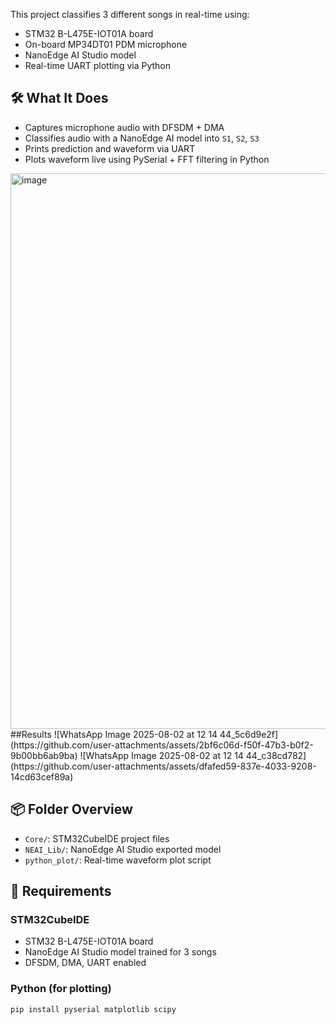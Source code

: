 This project classifies 3 different songs in real-time using:
- STM32 B-L475E-IOT01A board
- On-board MP34DT01 PDM microphone
- NanoEdge AI Studio model
- Real-time UART plotting via Python

## 🛠️ What It Does
- Captures microphone audio with DFSDM + DMA
- Classifies audio with a NanoEdge AI model into `S1`, `S2`, `S3`
- Prints prediction and waveform via UART
- Plots waveform live using PySerial + FFT filtering in Python
<img width="1470" height="889" alt="image" src="https://github.com/user-attachments/assets/a33ebc1d-ff2c-4f9d-981c-17e6c94d3969" />
##Results
![WhatsApp Image 2025-08-02 at 12 14 44_5c6d9e2f](https://github.com/user-attachments/assets/2bf6c06d-f50f-47b3-b0f2-9b00bb6ab9ba)
![WhatsApp Image 2025-08-02 at 12 14 44_c38cd782](https://github.com/user-attachments/assets/dfafed59-837e-4033-9208-14cd63cef89a)





## 📦 Folder Overview
- `Core/`: STM32CubeIDE project files
- `NEAI_Lib/`: NanoEdge AI Studio exported model
- `python_plot/`: Real-time waveform plot script

## 🧪 Requirements

### STM32CubeIDE
- STM32 B-L475E-IOT01A board
- NanoEdge AI Studio model trained for 3 songs
- DFSDM, DMA, UART enabled

### Python (for plotting)
```bash
pip install pyserial matplotlib scipy
